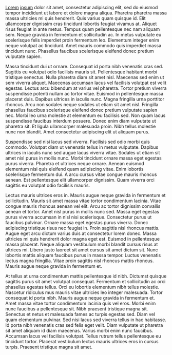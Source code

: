 [Lorem](./one.md#pookie1) [ipsum](one.md#pookie1) dolor sit amet, consectetur adipiscing elit, sed do eiusmod tempor incididunt ut labore et dolore magna aliqua. Pharetra pharetra massa massa ultricies mi quis hendrerit. Quis varius quam quisque id. Elit ullamcorper dignissim cras tincidunt lobortis feugiat vivamus at. Aliquet risus feugiat in ante metus. Tempus quam pellentesque nec nam aliquam sem. Neque gravida in fermentum et sollicitudin ac. In metus vulputate eu scelerisque felis imperdiet proin fermentum leo. Elementum integer enim neque volutpat ac tincidunt. Amet mauris commodo quis imperdiet massa tincidunt nunc. Phasellus faucibus scelerisque eleifend donec pretium vulputate sapien.

Massa tincidunt dui ut ornare. Consequat id porta nibh venenatis cras sed. Sagittis eu volutpat odio facilisis mauris sit. Pellentesque habitant morbi tristique senectus. Nulla pharetra diam sit amet nisl. Maecenas sed enim ut sem viverra aliquet. Maecenas accumsan lacus vel facilisis volutpat est velit egestas. Lectus arcu bibendum at varius vel pharetra. Tortor pretium viverra suspendisse potenti nullam ac tortor vitae. Euismod in pellentesque massa placerat duis. Dapibus ultrices in iaculis nunc. Magna fringilla urna porttitor rhoncus. Arcu non sodales neque sodales ut etiam sit amet nisl. Fringilla phasellus faucibus scelerisque eleifend donec pretium vulputate sapien nec. Morbi leo urna molestie at elementum eu facilisis sed. Non quam lacus suspendisse faucibus interdum posuere. Donec enim diam vulputate ut pharetra sit. Et ligula ullamcorper malesuada proin. Nibh tellus molestie nunc non blandit. Amet consectetur adipiscing elit ut aliquam purus.

Suspendisse sed nisi lacus sed viverra. Facilisis sed odio morbi quis commodo. Volutpat diam ut venenatis tellus in metus vulputate. Dapibus ultrices in iaculis nunc sed augue lacus viverra vitae. Sodales ut etiam sit amet nisl purus in mollis nunc. Morbi tincidunt ornare massa eget egestas purus viverra. Pharetra et ultrices neque ornare. Aenean euismod elementum nisi quis eleifend quam adipiscing vitae. Enim lobortis scelerisque fermentum dui. A arcu cursus vitae congue mauris rhoncus aenean. Est pellentesque elit ullamcorper dignissim. Quam viverra orci sagittis eu volutpat odio facilisis mauris.

Lectus mauris ultrices eros in. Mauris augue neque gravida in fermentum et sollicitudin. Mauris sit amet massa vitae tortor condimentum lacinia. Vitae congue mauris rhoncus aenean vel elit. Arcu ac tortor dignissim convallis aenean et tortor. Amet nisl purus in mollis nunc sed. Massa eget egestas purus viverra accumsan in nisl nisi scelerisque. Consectetur purus ut faucibus pulvinar. Ornare massa eget egestas purus viverra. Donec adipiscing tristique risus nec feugiat in. Proin sagittis nisl rhoncus mattis. Augue eget arcu dictum varius duis at consectetur lorem donec. Massa ultricies mi quis hendrerit dolor magna eget est. Euismod in pellentesque massa placerat. Neque aliquam vestibulum morbi blandit cursus risus at ultrices mi. Libero justo laoreet sit amet cursus sit amet dictum sit. Nunc lobortis mattis aliquam faucibus purus in massa tempor. Luctus venenatis lectus magna fringilla. Vitae proin sagittis nisl rhoncus mattis rhoncus. Mauris augue neque gravida in fermentum et.

At tellus at urna condimentum mattis pellentesque id nibh. Dictumst quisque sagittis purus sit amet volutpat consequat. Fermentum et sollicitudin ac orci phasellus egestas tellus. Orci eu lobortis elementum nibh tellus molestie. Nascetur ridiculus mus mauris vitae ultricies leo integer malesuada. Tortor consequat id porta nibh. Mauris augue neque gravida in fermentum et. Amet massa vitae tortor condimentum lacinia quis vel eros. Morbi enim nunc faucibus a pellentesque sit. Nibh praesent tristique magna sit. Senectus et netus et malesuada fames ac turpis egestas sed. Diam vel quam elementum pulvinar. Sed nisi lacus sed viverra tellus in hac habitasse. Id porta nibh venenatis cras sed felis eget velit. Diam vulputate ut pharetra sit amet aliquam id diam maecenas. Varius morbi enim nunc faucibus. Accumsan lacus vel facilisis volutpat. Tellus rutrum tellus pellentesque eu tincidunt tortor. Placerat vestibulum lectus mauris ultrices eros in cursus turpis. Praesent tristique magna sit amet.
